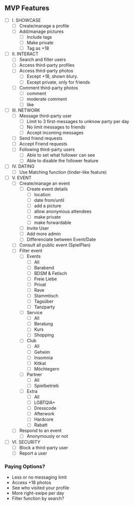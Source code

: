 ## MVP Features

- [ ] I. SHOWCASE
  - [ ] Create/manage a profile
  - [ ] Add/manage pictures
    - [ ] Include tags
    - [ ] Make private
    - [ ] Tag as +18
- [ ] II. INTERACT
  - [ ] Search and filter users
  - [ ] Access third-party profiles
  - [ ] Access third-party photos
    - [ ] Except +18, shown blury.
    - [ ] Except private, only for friends
  - [ ] Comment third-party photos
    - [ ] comment
    - [ ] moderate comment
    - [ ] like
- [ ] III. NETWORK
  - [ ] Message third-party user
    - [ ] Limit to 3 first-messages to unknow party per day
    - [ ] No limit messages to friends
    - [ ] Accept incoming messages
  - [ ] Send friend requests
  - [ ] Accept Friend requests
  - [ ] Following third-party users
    - [ ] Able to set what follower can see
    - [ ] Able to disable the follower feature
- [ ] IV. DATING
  - [ ] Use Matching function (tinder-like feature)
- [ ] V. EVENT
  - [ ] Create/manage an event
    - [ ] Create event details
      - [ ] location
      - [ ] date from/until
      - [ ] add a picture
      - [ ] allow anonymous attendees
      - [ ] make private
      - [ ] make forwardable
    - [ ] Invite User
    - [ ] Add more admin
    - [ ] Differenciate between Event/Date
  - [ ] Consult all public event (SpielPlan)
  - [ ] Filter event
    - [ ] Events
      - [ ] All
      - [ ] Barabend
      - [ ] BDSM & Fetisch
      - [ ] Freie Liebe
      - [ ] Privat
      - [ ] Rave
      - [ ] Stammtisch
      - [ ] Tagsüber
      - [ ] Tanzparty
    - [ ] Service
      - [ ] All
      - [ ] Beratung
      - [ ] Kurs
      - [ ] Shopping
    - [ ] Club
      - [ ] All
      - [ ] Geheim
      - [ ] Insomnia
      - [ ] Kitkat
      - [ ] Möchtegern
    - [ ] Partner
      - [ ] All
      - [ ] Spielbetrieb
    - [ ] Extra
      - [ ] All
      - [ ] LGBTQIA+
      - [ ] Dresscode
      - [ ] Afterwork
      - [ ] Hardcore
      - [ ] Rabatt
  - [ ] Respond to an event
    - [ ] Anonymously or not
- [ ] VI. SECURITY
  - [ ] Block a third-party user
  - [ ] Report a user

### Paying Options?

- Less or no messaging limit
- Access +18 photos
- See who visited your profile
- More right-swipe per day
- Filter function by search?
